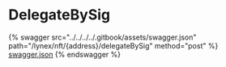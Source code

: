# DelegateBySig

{% swagger src="../../../../.gitbook/assets/swagger.json" path="/lynex/nft/{address}/delegateBySig" method="post" %}
[swagger.json](../../../../.gitbook/assets/swagger.json)
{% endswagger %}
